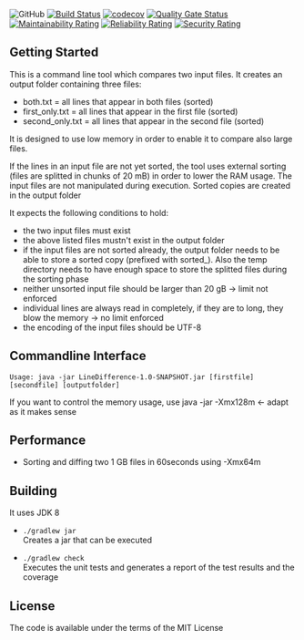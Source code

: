 ﻿![GitHub](https://img.shields.io/github/license/patrickuhlmann/linedifference)
[![Build Status](https://travis-ci.com/patrickuhlmann/linedifference.svg?branch=master)](https://travis-ci.com/patrickuhlmann/linedifference)
[![codecov](https://codecov.io/gh/patrickuhlmann/linedifference/branch/master/graph/badge.svg)](https://codecov.io/gh/patrickuhlmann/linedifference)
[![Quality Gate Status](https://sonarcloud.io/api/project_badges/measure?project=patrickuhlmann_linedifference&metric=alert_status)](https://sonarcloud.io/dashboard?id=patrickuhlmann_linedifference)
[![Maintainability Rating](https://sonarcloud.io/api/project_badges/measure?project=patrickuhlmann_linedifference&metric=sqale_rating)](https://sonarcloud.io/dashboard?id=patrickuhlmann_linedifference)
[![Reliability Rating](https://sonarcloud.io/api/project_badges/measure?project=patrickuhlmann_linedifference&metric=reliability_rating)](https://sonarcloud.io/dashboard?id=patrickuhlmann_linedifference)
[![Security Rating](https://sonarcloud.io/api/project_badges/measure?project=patrickuhlmann_linedifference&metric=security_rating)](https://sonarcloud.io/dashboard?id=patrickuhlmann_linedifference)

## Getting Started

This is a command line tool which compares two input files. It creates an output folder containing three files:
  * both.txt = all lines that appear in both files (sorted)
  * first_only.txt = all lines that appear in the first file (sorted)
  * second_only.txt = all lines that appear in the second file (sorted)

It is designed to use low memory in order to enable it to compare also large files.

If the lines in an input file are not yet sorted, the tool uses external sorting (files are splitted in chunks of 20 mB) in order to lower the RAM usage. The input files are not manipulated during execution. Sorted copies are created in the output folder

It expects the following conditions to hold:
- the two input files must exist
- the above listed files mustn't exist in the output folder 
- if the input files are not sorted already, the output folder needs to be able to store a sorted copy (prefixed with sorted_). Also the temp directory needs to have enough space to store the splitted files during the sorting phase
- neither unsorted input file should be larger than 20 gB -> limit not enforced
- individual lines are always read in completely, if they are to long, they blow the memory -> no limit enforced
- the encoding of the input files should be UTF-8

## Commandline Interface 
```
Usage: java -jar LineDifference-1.0-SNAPSHOT.jar [firstfile] [secondfile] [outputfolder]
```
If you want to control the memory usage, use java -jar -Xmx128m ← adapt as it makes sense

## Performance
- Sorting and diffing two 1 GB files in 60seconds using -Xmx64m

## Building

It uses JDK 8

 * `./gradlew jar` <br>
Creates a jar that can be executed

 * `./gradlew check` <br>
Executes the unit tests and generates a report of the test results and the coverage


## License

The code is available under the terms of the MIT License
